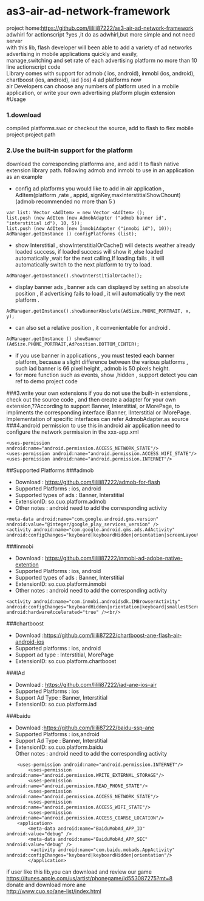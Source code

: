 as3-air-ad-network-framework<br/>
============================
project home:https://github.com/lilili87222/as3-air-ad-network-framework<br/>
adwhirl for actionscript ?yes ,it do as adwhirl,but more simple and not need server <br/>
with this lib, flash developer will been able to  add a variety of ad networks advertising in mobile applications  quickly and easily, <br/>
manage,switching and set rate of each advertising platform no more than 10 line actionscript  code<br/>
Library comes with support for admob (  ios, android), inmobi (ios, android), chartboost (ios, android), iad (ios) 4 ad platforms now<br/>
air Developers can choose any numbers of platform used in a mobile application, or write your own advertising platform plugin  extension<br/>
#Usage
### 1.download
 compiled platforms.swc or checkout the source, add to  flash to flex mobile project  project path<br/>
### 2.Use the built-in support for the platform 
 download the corresponding platforms ane, and add it to flash  native extension library path. following admob and inmobi to use in an application as an example<br/>
-	 config ad platforms you would like to add in air application , AdItem(platform ,rate , appid, signKey,maxInterstitialShowChount) (admob  recommended no more than 5 )<br/>
```
var list: Vector <AdItem> = new Vector <AdItem> ();
list.push (new AdItem (new AdmobAdapter ("admob banner id", "interstitial id"), 10, 5));
list.push (new AdItem (new InmobiAdapter ("inmobi id"), 10));
AdManager.getInstance () configPlatforms (list);
```
-	 show Interstitial ,  showInterstitialOrCache() will detects weather already loaded success, if loaded success will show it ,else  loaded automatically  ,wait for the next calling,If loading fails , it will automatically switch to the next platform to try to load.<br/>
```
AdManager.getInstance().showInterstitialOrCache();
```
-	 display banner ads , banner ads can displayed by setting an absolute position , if advertising fails to load , it will automatically try the next  platform .<br/>
```
AdManager.getInstance().showBannerAbsolute(AdSize.PHONE_PORTRAIT, x, y);
```

-	 can also set a relative position  , it convenientable for android .<br/>
```
AdManager.getInstance () showBanner (AdSize.PHONE_PORTRAIT,AdPosition.BOTTOM_CENTER);
```
-	if you use  banner in applications , you must  tested each banner platform, because a slight difference between the various platforms , such iad banner is 66 pixel height , admob is 50 pixels height.<br/>
-	 for more function such as events, show ,hidden  , support  detect you can ref to demo project code<br/>

###3.write your own extensions 
 if you do not use the built-in extensions ,  check out the source code , and then create a adapter for your own extension,??According to support Banner, Interstitial, or MorePage, to impliments the corresponding interface IBanner, IInterstitial or IMorePage. Implementation of specific interfaces can refer AdmobAdapter.as source<br/>
###4.android permission
 to use this in android air application need to configure the network permission in the xxx-app.xml<br/>
```
<uses-permission android:name="android.permission.ACCESS_NETWORK_STATE"/>
<uses-permission android:name="android.permission.ACCESS_WIFI_STATE"/>
<uses-permission android:name="android.permission.INTERNET"/>
```
##Supported Platforms 
###admob
- Download : https://github.com/lilili87222/admob-for-flash<br/>
- Supported Platforms : ios, android<br/>
- Supported types of ads : Banner, Interstitial<br/>
- ExtensionID: so.cuo.platform.admob<br/>
- Other notes : android need to add the corresponding activity<br/>
```
<meta-data android:name="com.google.android.gms.version" android:value="@integer/google_play_services_version" />
<activity android:name="com.google.android.gms.ads.AdActivity" android:configChanges="keyboard|keyboardHidden|orientation|screenLayout|uiMode|screenSize|smallestScreenSize"/>
```
###inmobi
- Download : https://github.com/lilili87222/inmobi-ad-adobe-native-extention<br/>
- Supported Platforms : ios, android<br/>
- Supported types of ads : Banner, Interstitial<br/>
- ExtensionID: so.cuo.platform.inmobi<br/>
- Other notes : android need to add the corresponding activity<br/>
```
<activity android:name="com.inmobi.androidsdk.IMBrowserActivity" android:configChanges="keyboardHidden|orientation|keyboard|smallestScreenSize|screenSize" android:hardwareAccelerated="true" /><br/>
```

###chartboost<br/>
- Download :https://github.com/lilili87222/chartboost-ane-flash-air-android-ios<br/>
- Supported platforms : ios, android<br/>
- Support ad type : Interstitial, MorePage<br/>
- ExtensionID: so.cuo.platform.chartboost<br/>

###IAd<br/>
- Download : https://github.com/lilili87222/iad-ane-ios-air<br/>
- Supported Platforms : ios<br/>
- Support Ad Type : Banner, Interstitial<br/>
- ExtensionID: so.cuo.platform.iad<br/>

###baidu<br/>
- Download :https://github.com/lilili87222/baidu-ssp-ane<br/>
- Supported Platforms : ios,android<br/>
- Support Ad Type : Banner, Interstitial<br/>
- ExtensionID:  so.cuo.platform.baidu<br/>
Other notes : android need to add the corresponding activity
```
	<uses-permission android:name="android.permission.INTERNET"/>
        <uses-permission android:name="android.permission.WRITE_EXTERNAL_STORAGE"/>
        <uses-permission android:name="android.permission.READ_PHONE_STATE"/>
        <uses-permission android:name="android.permission.ACCESS_NETWORK_STATE"/>
        <uses-permission android:name="android.permission.ACCESS_WIFI_STATE"/>
        <uses-permission android:name="android.permission.ACCESS_COARSE_LOCATION"/>
 	<application>
        <meta-data android:name="BaiduMobAd_APP_ID" android:value="debug" /> 
        <meta-data android:name="BaiduMobAd_APP_SEC" android:value="debug" />
         <activity android:name="com.baidu.mobads.AppActivity" android:configChanges="keyboard|keyboardHidden|orientation"/> 
        </application>
```


if user like this lib,you can download and review our game <br/>
https://itunes.apple.com/us/artist/phonegame/id553087275?mt=8 <br/>
donate and download more ane  <br/>
http://www.cuo.so/ane-list/index.html  <br/>
